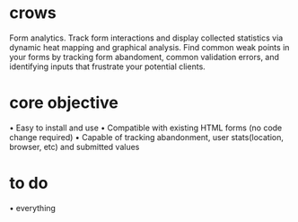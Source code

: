 crows
=====

Form analytics. Track form interactions and display collected statistics via dynamic heat mapping and graphical analysis. Find common weak points in your forms by tracking form abandoment, common validation errors, and identifying inputs that frustrate your potential clients. 

core objective
==============

• Easy to install and use
• Compatible with existing HTML forms (no code change required)
• Capable of tracking abandonment, user stats(location, browser, etc) and submitted values

to do
=====
• everything
